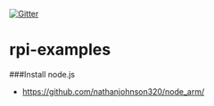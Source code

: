 [![Gitter](https://badges.gitter.im/gitterHQ/gitter.svg)](https://gitter.im/ConnectingThings/Hardware)
# rpi-examples

###Install node.js
 * https://github.com/nathanjohnson320/node_arm/
